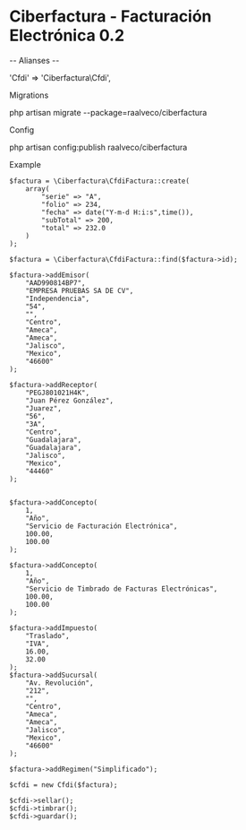 Ciberfactura - Facturación Electrónica 0.2
============

-- Alianses --

'Cfdi' => 'Ciberfactura\Cfdi',

Migrations

php artisan migrate --package=raalveco/ciberfactura

Config

php artisan config:publish raalveco/ciberfactura

Example

    $factura = \Ciberfactura\CfdiFactura::create(
        array(
            "serie" => "A",
            "folio" => 234,
            "fecha" => date("Y-m-d H:i:s",time()),
            "subTotal" => 200,
            "total" => 232.0
        )
    );

    $factura = \Ciberfactura\CfdiFactura::find($factura->id);

    $factura->addEmisor(
        "AAD990814BP7",
        "EMPRESA PRUEBAS SA DE CV",
        "Independencia",
        "54",
        "",
        "Centro",
        "Ameca",
        "Ameca",
        "Jalisco",
        "Mexico",
        "46600"
    );

    $factura->addReceptor(
        "PEGJ801021H4K",
        "Juan Pérez González",
        "Juarez",
        "56",
        "3A",
        "Centro",
        "Guadalajara",
        "Guadalajara",
        "Jalisco",
        "Mexico",
        "44460"
    );


    $factura->addConcepto(
        1,
        "Año",
        "Servicio de Facturación Electrónica",
        100.00,
        100.00
    );

    $factura->addConcepto(
        1,
        "Año",
        "Servicio de Timbrado de Facturas Electrónicas",
        100.00,
        100.00
    );

    $factura->addImpuesto(
        "Traslado",
        "IVA",
        16.00,
        32.00
    );
    $factura->addSucursal(
        "Av. Revolución",
        "212",
        "",
        "Centro",
        "Ameca",
        "Ameca",
        "Jalisco",
        "Mexico",
        "46600"
    );

    $factura->addRegimen("Simplificado");

    $cfdi = new Cfdi($factura);

    $cfdi->sellar();
    $cfdi->timbrar();
    $cfdi->guardar();